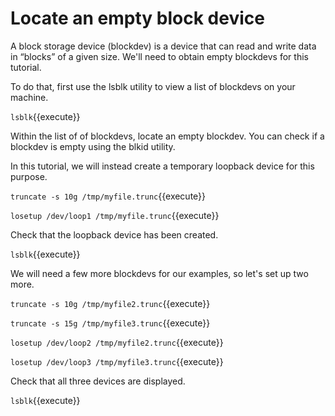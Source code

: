 # Locate an empty block device

A block storage device (blockdev) is a device that can read and write data in “blocks” of a given size.
We'll need to obtain empty blockdevs for this tutorial.

To do that, first use the lsblk utility to view a list of blockdevs on your machine.

`lsblk`{{execute}}

Within the list of of blockdevs, locate an empty blockdev. You can check if a blockdev is empty using the blkid utility.

In this tutorial, we will instead create a temporary loopback device for this purpose.

`truncate -s 10g /tmp/myfile.trunc`{{execute}}

`losetup /dev/loop1 /tmp/myfile.trunc`{{execute}}

Check that the loopback device has been created.

`lsblk`{{execute}}

We will need a few more blockdevs for our examples, so let's set up two more.

`truncate -s 10g /tmp/myfile2.trunc`{{execute}}

`truncate -s 15g /tmp/myfile3.trunc`{{execute}}

`losetup /dev/loop2 /tmp/myfile2.trunc`{{execute}}

`losetup /dev/loop3 /tmp/myfile3.trunc`{{execute}}

Check that all three devices are displayed.

`lsblk`{{execute}}

